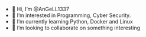 - 👋 Hi, I’m @AnGeLL1337
- 👀 I’m interested in Programming, Cyber Security.
- 🌱 I’m currently learning Python, Docker and Linux
- 💞️ I’m looking to collaborate on something interesting

<!---
AnGeLL1337/AnGeLL1337 is a ✨ special ✨ repository because its `README.md` (this file) appears on your GitHub profile.
You can click the Preview link to take a look at your changes.
--->
